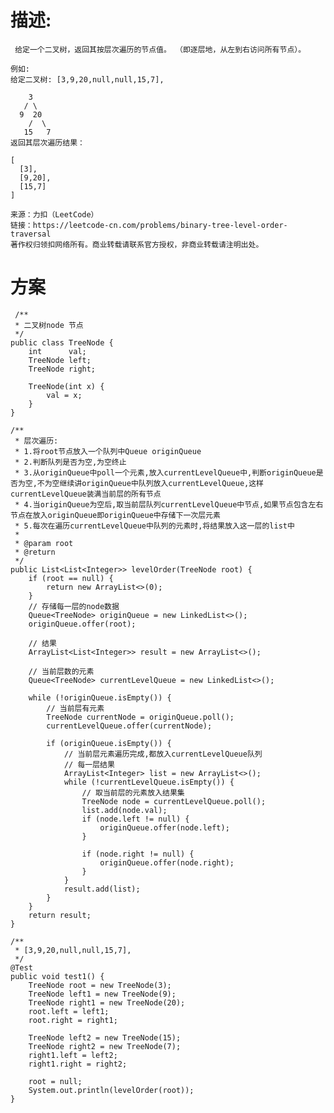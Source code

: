 # 描述:
     给定一个二叉树，返回其按层次遍历的节点值。 （即逐层地，从左到右访问所有节点）。

    例如:
    给定二叉树: [3,9,20,null,null,15,7],
    
        3
       / \
      9  20
        /  \
       15   7
    返回其层次遍历结果：
    
    [
      [3],
      [9,20],
      [15,7]
    ]
    
    来源：力扣（LeetCode）
    链接：https://leetcode-cn.com/problems/binary-tree-level-order-traversal
    著作权归领扣网络所有。商业转载请联系官方授权，非商业转载请注明出处。
 
# 方案
     /**
     * 二叉树node 节点
     */
    public class TreeNode {
        int      val;
        TreeNode left;
        TreeNode right;

        TreeNode(int x) {
            val = x;
        }
    }

    /**
     * 层次遍历:
     * 1.将root节点放入一个队列中Queue originQueue
     * 2.判断队列是否为空,为空终止
     * 3.从originQueue中poll一个元素,放入currentLevelQueue中,判断originQueue是否为空,不为空继续讲originQueue中队列放入currentLevelQueue,这样currentLevelQueue装满当前层的所有节点
     * 4.当originQueue为空后,取当前层队列currentLevelQueue中节点,如果节点包含左右节点在放入originQueue即originQueue中存储下一次层元素
     * 5.每次在遍历currentLevelQueue中队列的元素时,将结果放入这一层的list中
     *
     * @param root
     * @return
     */
    public List<List<Integer>> levelOrder(TreeNode root) {
        if (root == null) {
            return new ArrayList<>(0);
        }
        // 存储每一层的node数据
        Queue<TreeNode> originQueue = new LinkedList<>();
        originQueue.offer(root);

        // 结果
        ArrayList<List<Integer>> result = new ArrayList<>();

        // 当前层数的元素
        Queue<TreeNode> currentLevelQueue = new LinkedList<>();

        while (!originQueue.isEmpty()) {
            // 当前层有元素
            TreeNode currentNode = originQueue.poll();
            currentLevelQueue.offer(currentNode);

            if (originQueue.isEmpty()) {
                // 当前层元素遍历完成,都放入currentLevelQueue队列
                // 每一层结果
                ArrayList<Integer> list = new ArrayList<>();
                while (!currentLevelQueue.isEmpty()) {
                    // 取当前层的元素放入结果集
                    TreeNode node = currentLevelQueue.poll();
                    list.add(node.val);
                    if (node.left != null) {
                        originQueue.offer(node.left);
                    }

                    if (node.right != null) {
                        originQueue.offer(node.right);
                    }
                }
                result.add(list);
            }
        }
        return result;
    }

    /**
     * [3,9,20,null,null,15,7],
     */
    @Test
    public void test1() {
        TreeNode root = new TreeNode(3);
        TreeNode left1 = new TreeNode(9);
        TreeNode right1 = new TreeNode(20);
        root.left = left1;
        root.right = right1;

        TreeNode left2 = new TreeNode(15);
        TreeNode right2 = new TreeNode(7);
        right1.left = left2;
        right1.right = right2;

        root = null;
        System.out.println(levelOrder(root));
    }